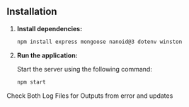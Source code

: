 ## Installation


1. **Install dependencies:**

   ```bash
   npm install express mongoose nanoid@3 dotenv winston

   ```


2. **Run the application:**

   Start the server using the following command:

   ```bash
   npm start
   ```

   
Check Both Log Files for Outputs from error and updates
